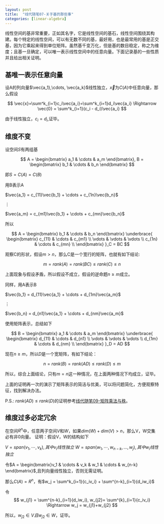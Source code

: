 ```yaml
---
layout: post
title:  "线代随笔07-关于基的那些事"
categories: [linear-algebra]
---
```


线性空间的基非常重要，正如其名字，它是线性空间的基石，线性空间围绕其构建。每个特定的线性空间，可以有无数不同的基，最好用，也是最常用的基是正交基，因为它乘起来得到单位矩阵。虽然基千变万化，但是基的数目稳定，称之为维度；且基一旦确定，可以唯一表示线性空间中的任意向量。下面记录基的一些性质并且给出相关证明。

## 基唯一表示任意向量
设A的列向量$\vec{a_1},\cdots, \vec{a_k}$线性独立，$\vec{x}$为$C(A)$中任意向量，那么假设

$$
	\vec{x}=\sum^k_{i=1}c_i\vec{a_i}=\sum^k_{i=1}d_i\vec{a_i} \Rightarrow \vec{0} = \sum^k_{i=1}(c_i - d_i)\vec{a_i}
$$

由于线性独立，$c_i=d_i$,证毕。

## 维度不变
设空间$S$有两组基

$$
	A = \begin{bmatrix} a_1 & \cdots & a_m \end{bmatrix},
	B = \begin{bmatrix} b_1 & \cdots & b_n \end{bmatrix}
$$

即$S=C(A)=C(B)$

用B表示A

$\vec{a_1} = c_{11}\vec{b_1} + \cdots + c_{1n}\vec{b_n}$

$\vdots$

$\vec{a_m} = c_{m1}\vec{b_1} + \cdots + c_{mn}\vec{b_n}$

所以 

$$
A = \begin{bmatrix} b_1 & \cdots & b_n \end{bmatrix}
    \underbrace{
		\begin{bmatrix}
			c_{11} & \cdots & c_{m1} \\
			\vdots & \vdots & \vdots \\
			c_{1n} & \cdots & c_{mn} \\
		\end{bmatrix}
	}_C = BC
$$	 

观察C的形状，假设$m \gt n$，那么C是一个宽行的矩阵，也就有如下结论:

$$
	m = rank(A) = rank(BC) \le rank(C) \le n
$$

上面现象与假设矛盾，所以假设不成立，假设的逆命题$n \ge m$成立。


同样，用A表示B

$\vec{b_1} = d_{11}\vec{a_1} + \cdots + d_{1m}\vec{a_m}$

$\vdots$

$\vec{b_n} = d_{n1}\vec{a_1} + \cdots + d_{nm}\vec{a_m}$

使用矩阵表示，总结如下

$$
B = \begin{bmatrix} a_1 & \cdots & a_m \end{bmatrix}
    \underbrace{
		\begin{bmatrix}
			d_{11} & \cdots & d_{n1} \\
			\vdots & \vdots & \vdots \\
			d_{1m} & \cdots & d_{nm} \\
		\end{bmatrix}
	}_D = AD
$$	 

现在$n \ge m$，所以$D$是一个宽矩阵，有如下结论：

$$
	n = rank(B) = rank(AD) \le rank(D) \le m
$$

所以，综合上面结论，只有$m = n$这一种情况，在上面两种情况下均成立，证毕。

上面的证明再一次的演示了矩阵表示的简洁与优美，可以将问题简化，方便观察特征，找到解决办法。

P.S.: $rank(AD) \le rank(D)$的证明参考[线代随笔09-矩阵乘法与秩](/linear-algebra/2016/04/17/linear-algebra-09-BTA-inverse.html)。

## 维度过多必定冗余
在空间$R^n$中，任意两子空间$V$和$W$，如果$dim(W)+dim(V) \gt n$，那么V，W交集必有非0向量。
证明：假设V，W的结构如下

$V=span({v_1, \cdots, v_k}), 其中v_i线性独立$
$W=span({w_1, \cdots, w_{n-k}, \dots, w_j}), 其中w_i线性独立$

令$A = \begin{bmatrix}v_1 & \cdots & v_k & w_1 & \cdots & w_{n-k} \end{bmatrix}$,且列向量线性独立，否则无需证明。

那么$C(A)=R^n$，有$w_j = \sum^k_{i=1}{c_iv_i} + \sum^{n-k}_{i=1}{d_iw_i}$

令
$$
	w_{j1} = \sum^{n-k}_{i=1}{d_iw_i}, w_{j2}= \sum^{k}_{i=1}{c_iv_i} \Rightarrow  w_j = w_{j1}+w_{j2}
$$

所以，$w_{j2} \in V 且 w_{j2} \in W$，证毕。


